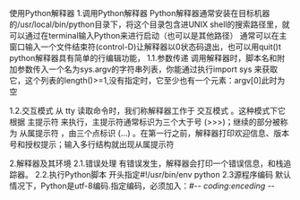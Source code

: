 使用Python解释器
1.调用Python解释器
Python解释器通常安装在目标机器的/usr/local/bin/python目录下，将这个目录包含进UNIX shell的搜索路径里，就可以通过在terminal输入Python来进行启动（也可以是其他路径）
通常可以在主窗口输入一个文件结束符(control-D)让解释器以0状态码退出，也可以用quit()t
python解释器具有简单的行编辑功能，
1.1.参数传递
调用解释器时，脚本名和附加参数传入一个名为sys.argv的字符串列表，你能通过执行import sys 来获取它，这个列表的length()>=1,没有指定时，它至少也有一个元素：argv[0]此时为空

1.2.交互模式
从 tty 读取命令时，我们称解释器工作于 交互模式 。这种模式下它根据 主提示符 来执行，主提示符通常标识为三个大于号 (>>>)；继续的部分被称为 从属提示符 ，由三个点标识 (...) 。在第一行之前，解释器打印欢迎信息、版本号和授权提示；输入多行结构就出现从属提示符

2.解释器及其环境
2.1.错误处理
有错误发生，解释器会打印一个错误信息，和栈追踪器。
2.2.执行Python脚本
开头指定#!/usr/bin/env python
2.3源程序编码
默认情况下，Python是utf-8编码.指定编码，必须加入：#-*- coding:enceding -*-




